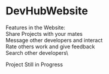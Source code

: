 # DevHubWebsite
Features in the Website:\
Share Projects with your mates\
Message other developers and interact\
Rate others work and give feedback\
Search other developers\

Project Still in Progress
